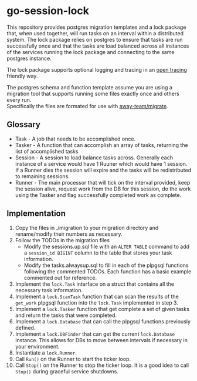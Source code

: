 # go-session-lock

This repository provides postgres migration templates and a lock package that, when used together, will run tasks on an interval within a distributed system.
The lock package relies on postgres to ensure that tasks are run successfully once and that the tasks are load balanced across all instances of the services running the lock
package and connecting to the same postgres instance.

The lock package supports optional logging and tracing in an [open tracing](https://opentracing.io/) friendly way.

The postgres schema and function template assume you are using a migration tool that supports running some files exactly once and others every run.  
Specifically the files are formated for use with [away-team/migrate](https://github.com/away-team/migrate).

## Glossary

* Task - A job that needs to be accomplished once.
* Tasker - A function that can accomplish an array of tasks, returning the list of accomplished tasks
* Session - A session to load balance tasks across.  Generally each instance of a service would have 1 Ruuner which would have 1 session.  If a Runner dies the session
will expire and the tasks will be redistributed to remaining sessions.
* Runner - The main processor that will tick on the interval provided, keep the session alive, request work from the DB for this session, do the work using the Tasker and flag
successfully completed work as complete.


## Implementation

1. Copy the files in ./migration to your migration directory and rename/modify their numbers as necessary.
2. Follow the TODOs in the migration files
    * Modify the sessions.up.sql file with an `ALTER TABLE` command to add a `session_id BIGINT` column to the table that stores your task information.
    * Modify the tasks.alwaysup.sql to fill in each of the plpgsql functions following the commented TODOs.  Each function has a basic example commented out for reference.
3. Implement the `lock.Task` interface on a struct that contains all the necessary task information.
4. Implement a `lock.ScanTask` function that can scan the results of the `get_work` plpgsql function into the `lock.Task` implemented in step 3.
5. Implement a `lock.Tasker` function that get complete a set of given tasks and return the tasks that were completed.
6. Implement a `lock.Database` that can call the plpgsql functions previously defined.
7. Implement a `lock.DBFinder` that can get the current `lock.Database` instance.  This allows for DBs to move between intervals if necessary in your environment.
8. Instantiate a `lock.Runner`.
9. Call `Run()` on the Runner to start the ticker loop.
10. Call `Stop()` on the Runner to stop the ticker loop.  It is a good idea to call `Stop()` during graceful service shutdowns.
